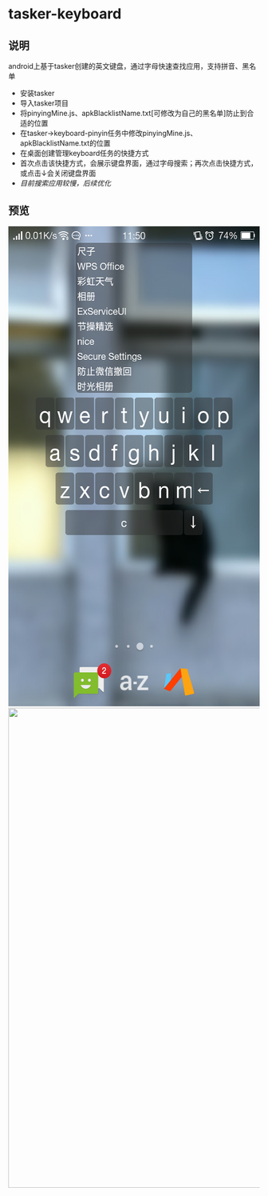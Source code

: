 # tasker-keyboard



## 说明
android上基于tasker创建的英文键盘，通过字母快速查找应用，支持拼音、黑名单
* 安装tasker
* 导入tasker项目
* 将pinyingMine.js、apkBlacklistName.txt[可修改为自己的黑名单]防止到合适的位置
* 在tasker->keyboard-pinyin任务中修改pinyingMine.js、apkBlacklistName.txt的位置
* 在桌面创建管理keyboard任务的快捷方式
* 首次点击该快捷方式，会展示键盘界面，通过字母搜索；再次点击快捷方式，或点击↓会关闭键盘界面
* *目前搜索应用较慢，后续优化*

## 预览
<div align=center><img height="960" width="540" src="https://github.com/bjc5233/tasker-keyboard/raw/master/resources/demo.png"/></div>
<div align=center><img height="960" width="540" src="https://github.com/bjc5233/tasker-keyboard/raw/master/resources/demo.gif"/></div>